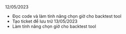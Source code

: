 12/05/2023
- Đọc code và làm tính năng chọn giờ cho backtest tool
- Tạo ticket để lưu trữ
13/05/2023
- Làm tính năng chọn giờ cho backtest tool
